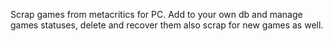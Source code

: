 Scrap games from metacritics for PC. Add to your own db and manage games statuses, delete and recover them also scrap for new games as well.

